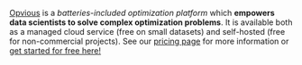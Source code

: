 [Opvious](https://www.opvious.io) is a _batteries-included optimization platform_ which __empowers data scientists to solve complex optimization problems__. It is available both as a managed cloud service (free on small datasets) and self-hosted (free for non-commercial projects). See our [pricing page](https://www.opvious.io/pricing) for more information or [get started for free here!](https://www.opvious.io/notebooks/retro/notebooks/?path=guides/welcome.ipynb)
